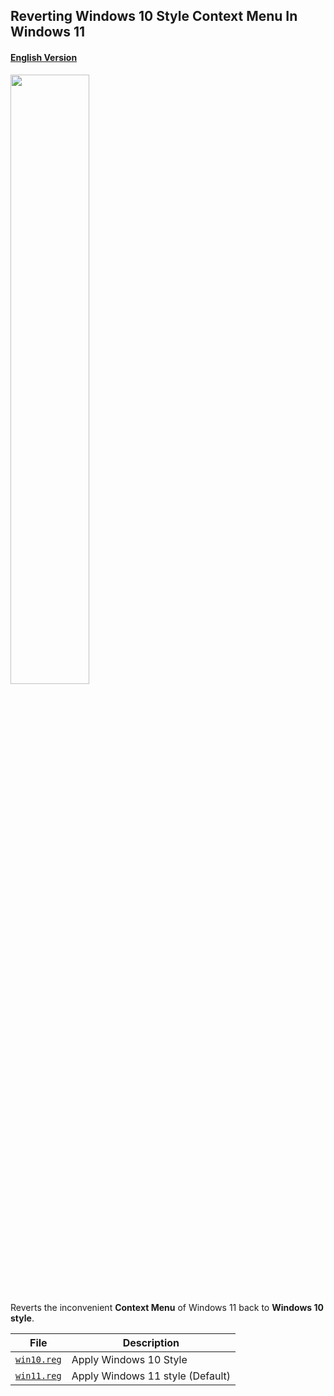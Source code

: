 ## Reverting Windows 10 Style Context Menu In Windows 11

#### [English Version](https://github.com/NY0510/RegistryTools/blob/master/Windows10%20Style%20Context%20Menu/README-EN.md)

<img src="https://media.discordapp.net/attachments/739431080053964800/896376168381579305/unknown.png" width="50%"/>

Reverts the inconvenient **Context Menu** of Windows 11 back to **Windows 10 style**.

| File                                                                                                            | Description                      |
| --------------------------------------------------------------------------------------------------------------- | -------------------------------- |
| [`win10.reg`](https://github.com/NY0510/RegistryTools/blob/master/Windows10%20Style%20Context%20Menu/win10.reg) | Apply Windows 10 Style           |
| [`win11.reg`](https://github.com/NY0510/RegistryTools/blob/master/Windows10%20Style%20Context%20Menu/win11.reg) | Apply Windows 11 style (Default) |
